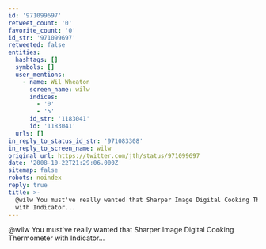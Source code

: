 ```yaml
---
id: '971099697'
retweet_count: '0'
favorite_count: '0'
id_str: '971099697'
retweeted: false
entities:
  hashtags: []
  symbols: []
  user_mentions:
    - name: Wil Wheaton
      screen_name: wilw
      indices:
        - '0'
        - '5'
      id_str: '1183041'
      id: '1183041'
  urls: []
in_reply_to_status_id_str: '971083308'
in_reply_to_screen_name: wilw
original_url: https://twitter.com/jth/status/971099697
date: '2008-10-22T21:29:06.000Z'
sitemap: false
robots: noindex
reply: true
title: >-
  @wilw You must've really wanted that Sharper Image Digital Cooking Thermometer
  with Indicator...
---
```


@wilw You must've really wanted that Sharper Image Digital Cooking Thermometer with Indicator...